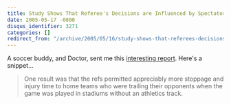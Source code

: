```yaml
---
title: Study Shows That Referee's Decisions are Influenced by Spectator Pressure
date: 2005-05-17 -0800
disqus_identifier: 3271
categories: []
redirect_from: "/archive/2005/05/16/study-shows-that-referees-decisions-are-influenced-by-spectator-pressure.aspx/"
---
```


A soccer buddy, and Doctor, sent me this [interesting
report](http://www.medicalnewstoday.com/medicalnews.php?newsid=24586).
Here's a snippet...

> One result was that the refs permitted appreciably more stoppage and
> injury time to home teams who were trailing their opponents when the
> game was played in stadiums without an athletics track.

